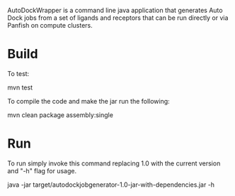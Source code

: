 AutoDockWrapper is a command line java application that generates Auto Dock jobs from a set
of ligands and receptors that can be run directly or via Panfish on compute clusters.  



Build
=====

To test:

mvn test

To compile the code and make the jar run the following:

mvn clean package assembly:single


Run
===

To run simply invoke this command replacing 1.0 with the current version and "-h" flag for usage.

java -jar target/autodockjobgenerator-1.0-jar-with-dependencies.jar -h
